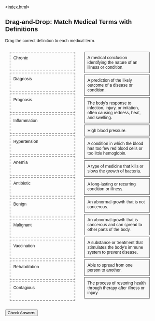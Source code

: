 <index.html>
<html>
<head>
  <style>
    body { font-family: Arial, sans-serif; margin: 20px; }
    .container { display: flex; }
    .terms, .definitions { width: 45%; margin: 10px; }
    .box { border: 1px solid #333; padding: 10px; margin: 5px; background: #f9f9f9; cursor: grab; }
    .dropzone { border: 2px dashed #999; padding: 10px; margin: 5px; min-height: 40px; }
    .correct { background: #c8f7c5; }
    .incorrect { background: #f7c5c5; }
  </style>
</head>
<body>

<h2> Drag-and-Drop: Match Medical Terms with Definitions</h2>
<p>Drag the correct definition to each medical term.</p>

<div class="container">
  <div class="terms">
    <div class="dropzone" data-answer="Chronic">Chronic</div>
    <div class="dropzone" data-answer="Diagnosis">Diagnosis</div>
    <div class="dropzone" data-answer="Prognosis">Prognosis</div>
    <div class="dropzone" data-answer="Inflammation">Inflammation</div>
    <div class="dropzone" data-answer="Hypertension">Hypertension</div>
    <div class="dropzone" data-answer="Anemia">Anemia</div>
    <div class="dropzone" data-answer="Antibiotic">Antibiotic</div>
    <div class="dropzone" data-answer="Benign">Benign</div>
    <div class="dropzone" data-answer="Malignant">Malignant</div>
    <div class="dropzone" data-answer="Vaccination">Vaccination</div>
    <div class="dropzone" data-answer="Rehabilitation">Rehabilitation</div>
    <div class="dropzone" data-answer="Contagious">Contagious</div>
  </div>

  <div class="definitions">
    <div class="box" draggable="true" data-term="Diagnosis">A medical conclusion identifying the nature of an illness or condition.</div>
    <div class="box" draggable="true" data-term="Prognosis">A prediction of the likely outcome of a disease or condition.</div>
    <div class="box" draggable="true" data-term="Inflammation">The body’s response to infection, injury, or irritation, often causing redness, heat, and swelling.</div>
    <div class="box" draggable="true" data-term="Hypertension">High blood pressure.</div>
    <div class="box" draggable="true" data-term="Anemia">A condition in which the blood has too few red blood cells or too little hemoglobin.</div>
    <div class="box" draggable="true" data-term="Antibiotic">A type of medicine that kills or slows the growth of bacteria.</div>
    <div class="box" draggable="true" data-term="Chronic">A long-lasting or recurring condition or illness.</div>
    <div class="box" draggable="true" data-term="Benign">An abnormal growth that is not cancerous.</div>
    <div class="box" draggable="true" data-term="Malignant">An abnormal growth that is cancerous and can spread to other parts of the body.</div>
    <div class="box" draggable="true" data-term="Vaccination">A substance or treatment that stimulates the body’s immune system to prevent disease.</div>
    <div class="box" draggable="true" data-term="Contagious">Able to spread from one person to another.</div>
    <div class="box" draggable="true" data-term="Rehabilitation">The process of restoring health through therapy after illness or injury.</div>
  </div>
</div>

<button onclick="checkAnswers()">Check Answers</button>

<script>
  const boxes = document.querySelectorAll('.box');
  const dropzones = document.querySelectorAll('.dropzone');

  boxes.forEach(box => {
    box.addEventListener('dragstart', e => {
      e.dataTransfer.setData('text/plain', box.dataset.term);
      e.dataTransfer.setData('text/html', box.outerHTML);
      setTimeout(() => box.style.display = "none", 0);
    });
    box.addEventListener('dragend', () => box.style.display = "block");
  });

  dropzones.forEach(zone => {
    zone.addEventListener('dragover', e => e.preventDefault());
    zone.addEventListener('drop', e => {
      e.preventDefault();
      const term = e.dataTransfer.getData('text/plain');
      const draggedBox = document.querySelector(`.box[data-term="${term}"]`);
      zone.innerHTML = `<strong>${zone.dataset.answer}</strong><br>${draggedBox.innerText}`;
      zone.dataset.dragged = term;
    });
  });

  function checkAnswers() {
    dropzones.forEach(zone => {
      if (zone.dataset.answer === zone.dataset.dragged) {
        zone.classList.add('correct');
        zone.classList.remove('incorrect');
      } else {
        zone.classList.add('incorrect');
        zone.classList.remove('correct');
      }
    });
  }
</script>

</body>
</html>
